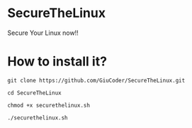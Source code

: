 # SecureTheLinux
Secure Your Linux now!!

# How to install it?

```
git clone https://github.com/GiuCoder/SecureTheLinux.git

cd SecureTheLinux

chmod +x securethelinux.sh

./securethelinux.sh
```
